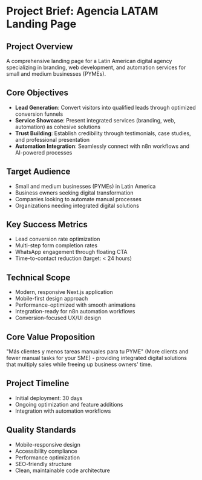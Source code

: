 # Project Brief: Agencia LATAM Landing Page

## Project Overview
A comprehensive landing page for a Latin American digital agency specializing in branding, web development, and automation services for small and medium businesses (PYMEs).

## Core Objectives
- **Lead Generation**: Convert visitors into qualified leads through optimized conversion funnels
- **Service Showcase**: Present integrated services (branding, web, automation) as cohesive solutions
- **Trust Building**: Establish credibility through testimonials, case studies, and professional presentation
- **Automation Integration**: Seamlessly connect with n8n workflows and AI-powered processes

## Target Audience
- Small and medium businesses (PYMEs) in Latin America
- Business owners seeking digital transformation
- Companies looking to automate manual processes
- Organizations needing integrated digital solutions

## Key Success Metrics
- Lead conversion rate optimization
- Multi-step form completion rates
- WhatsApp engagement through floating CTA
- Time-to-contact reduction (target: < 24 hours)

## Technical Scope
- Modern, responsive Next.js application
- Mobile-first design approach
- Performance-optimized with smooth animations
- Integration-ready for n8n automation workflows
- Conversion-focused UX/UI design

## Core Value Proposition
"Más clientes y menos tareas manuales para tu PYME" (More clients and fewer manual tasks for your SME) - providing integrated digital solutions that multiply sales while freeing up business owners' time.

## Project Timeline
- Initial deployment: 30 days
- Ongoing optimization and feature additions
- Integration with automation workflows

## Quality Standards
- Mobile-responsive design
- Accessibility compliance
- Performance optimization
- SEO-friendly structure
- Clean, maintainable code architecture 
